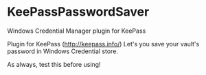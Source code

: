 # KeePassPasswordSaver
Windows Credential Manager plugin for KeePass


Plugin for KeePass (http://keepass.info/)
Let's you save your vault's password in Windows Credential store.

As always, test this before using!
